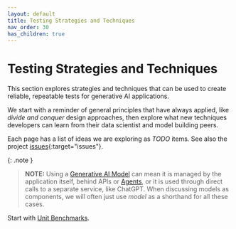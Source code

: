 ```yaml
---
layout: default
title: Testing Strategies and Techniques
nav_order: 30
has_children: true
---
```


# Testing Strategies and Techniques

This section explores strategies and techniques that can be used to create reliable, repeatable tests for generative AI applications. 

We start with a reminder of general principles that have always applied, like _divide and conquer_ design approaches, then explore what new techniques developers can learn from their data scientist and model building peers.

Each page has a list of ideas we are exploring as _TODO_ items. See also the project [issues](https://github.com/The-AI-Alliance/ai-application-testing/issues){:target="issues"}.

{: .note }
> **NOTE:** Using a [Generative AI Model]({{site.glossaryurl}}/#generative-ai-model) can mean it is managed by the application itself, behind APIs or [Agents]({{site.glossaryurl}}/#agent), or it is used through direct calls to a separate service, like ChatGPT. When discussing models as components, we will often just use _model_ as a shorthand for all these cases.

Start with [Unit Benchmarks]({{site.baseurl}}/testing-strategies/unit-benchmarks/).

